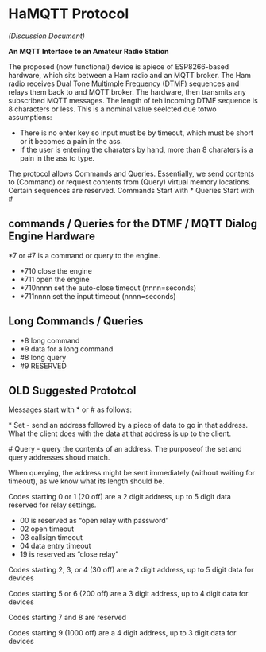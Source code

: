 # HaMQTT Protocol
_(Discussion Document)_

**An MQTT Interface to an Amateur Radio Station**

The proposed (now functional) device is apiece of ESP8266-based hardware, which sits between a Ham radio and an MQTT broker. The Ham radio receives Dual Tone Multimple Frequency (DTMF) sequences and relays them back to and MQTT broker. The hardware, then transmits any subscribed MQTT messages.
The length of teh incoming DTMF sequence is 8 characters or less. This is a nominal value seelcted due totwo assumptions:
- There is no enter key so input must be by timeout, which must be short or it becomes a pain in the ass.
- If the user is entering the charaters by hand, more than 8 charaters is a pain in the ass to type.

The protocol allows Commands and Queries. Essentially, we send contents to (Command) or request contents from (Query) virtual memory locations. Certain sequences are reserved.
Commands Start with *
Queries Start with #

## commands / Queries for the DTMF / MQTT Dialog Engine Hardware
*7 or #7 is a command or query to the engine. 
- *710 close the engine
- *711 open the engine
- *710nnnn set the auto-close timeout (nnnn=seconds)
- *711nnnn set the input timeout (nnnn=seconds)

## Long Commands / Queries
- *8 long command
- *9 data for a long command
- #8 long query
- #9 RESERVED


## OLD Suggested Prototcol

Messages start with * or # as follows:

\* Set - send an address followed by a piece of data to go in that address. What the client does with the data at that address is up to the client.

\# Query - query the contents of an address. The purposeof the set and query addresses shoud match.

When querying, the address might be sent immediately (without waiting for timeout), as we know what its length should be.

Codes starting 0 or 1 (20 off) are a 2 digit address, up to 5 digit data reserved for relay settings.

- 00 is reserved as “open relay with password”
- 02 open timeout
- 03 callsign timeout
- 04 data entry timeout
- 19 is reserved as “close relay”

Codes starting 2, 3, or 4 (30 off) are a 2 digit address, up to 5 digit data for devices

Codes starting 5 or 6 (200 off) are a 3 digit address, up to 4 digit data for devices

Codes starting 7 and 8 are reserved

Codes starting 9 (1000 off) are a 4 digit address, up to 3 digit data for devices
